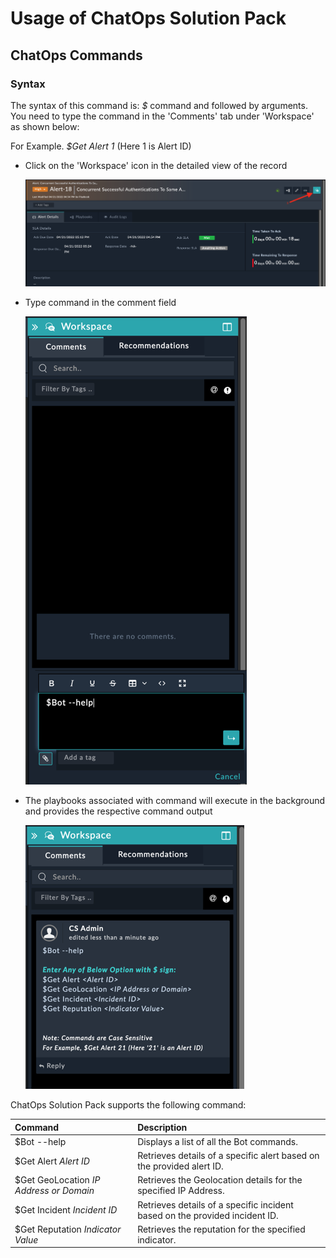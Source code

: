 # Usage of ChatOps Solution Pack

## ChatOps Commands

### Syntax

The syntax of this command is: *$* command and followed by arguments. You need to type the command in the 'Comments' tab under 'Workspace' as shown below:

For Example. *$Get Alert 1* (Here 1 is Alert ID)

- Click on the 'Workspace' icon in the detailed view of the record

    ![Open Workspace](media/openWorkspace.png)

- Type command in the comment field

    ![Workspace Command](media/workspaceCommand.png)

- The playbooks associated with command will execute in the background and provides the respective command output

    ![Command Output](media/commandOutput.png)

ChatOps Solution Pack supports the following command:

|**Command**|**Description**|
| :- | :- |
| $Bot --help | Displays a list of all the Bot commands. |
| $Get Alert *Alert ID* | Retrieves details of a specific alert based on the provided alert ID.|
| $Get GeoLocation *IP Address or Domain* | Retrieves the Geolocation details for the specified IP Address. |
| $Get Incident *Incident ID* | Retrieves details of a specific incident based on the provided incident ID. |
| $Get Reputation *Indicator Value* | Retrieves the reputation for the specified indicator. |
